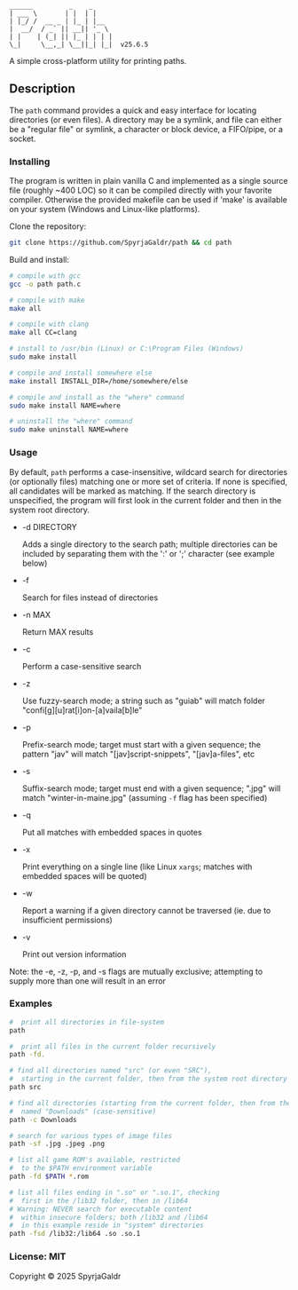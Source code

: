 ```
______         _    _
| ___ \       | |  | |
| |_/ /  __ _ | |_ | |__
|  __/  / _` || __|| '_ \
| |    | (_| || |_ | | | |
\_|     \__,_| \__||_| |_|  v25.6.5

```
A simple cross-platform utility for printing paths.

## Description

The `path` command provides a quick and easy interface for locating directories (or even files). A directory may be a symlink, and file can either be a "regular file" or symlink, a character or block device, a FIFO/pipe, or a socket.

### Installing

The program is written in plain vanilla C and implemented as a single source file (roughly ~400 LOC) so it can be compiled directly with your favorite compiler. Otherwise the provided makefile can be used if 'make' is available on your system (Windows and Linux-like platforms).

Clone the repository:

```bash
git clone https://github.com/SpyrjaGaldr/path && cd path
```

Build and install:

```bash
# compile with gcc
gcc -o path path.c

# compile with make
make all

# compile with clang
make all CC=clang

# install to /usr/bin (Linux) or C:\Program Files (Windows)
sudo make install

# compile and install somewhere else
make install INSTALL_DIR=/home/somewhere/else

# compile and install as the "where" command
sudo make install NAME=where

# uninstall the "where" command
sudo make uninstall NAME=where
```

### Usage

By default, `path` performs a case-insensitive, wildcard search for directories (or optionally files) matching one or more set of criteria. If none is specified, all candidates will be marked as matching. If the search directory is unspecified, the program will first look in the current folder and then in the system root directory.

* -d DIRECTORY

    Adds a single directory to the search path; multiple directories can be included by separating them with the ':' or ';' character (see example below)

* -f

    Search for files instead of directories

* -n MAX

    Return MAX results

* -c

    Perform a case-sensitive search

* -z

    Use fuzzy-search mode; a string such as "guiab" will match folder "confi[g][u]rat[i]on-[a]vaila[b]le"

* -p

    Prefix-search mode; target must start with a given sequence; the pattern "jav" will match "[jav]script-snippets", "[jav]a-files", etc

* -s

    Suffix-search mode; target must end with a given sequence; ".jpg" will match "winter-in-maine.jpg" (assuming `-f` flag has been specified)

* -q

    Put all matches with embedded spaces in quotes

* -x

    Print everything on a single line (like Linux `xargs`; matches with embedded spaces will be quoted)

* -w

    Report a warning if a given directory cannot be traversed (ie. due to insufficient permissions)

* -v

    Print out version information

Note: the -e, -z, -p, and -s flags are mutually exclusive; attempting to supply more than one will result in an error

### Examples

```bash
#  print all directories in file-system
path

#  print all files in the current folder recursively
path -fd.

# find all directories named "src" (or even "SRC"),
#  starting in the current folder, then from the system root directory
path src

# find all directories (starting from the current folder, then from the root folder)
#  named "Downloads" (case-sensitive)
path -c Downloads

# search for various types of image files
path -sf .jpg .jpeg .png

# list all game ROM's available, restricted
#  to the $PATH environment variable
path -fd $PATH *.rom

# list all files ending in ".so" or ".so.1", checking
#  first in the /lib32 folder, then in /lib64
# Warning: NEVER search for executable content
#  within insecure folders; both /lib32 and /lib64
#  in this example reside in "system" directories
path -fsd /lib32:/lib64 .so .so.1
```

### License: MIT
Copyright © 2025 SpyrjaGaldr
